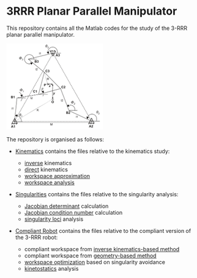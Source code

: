 # 3RRR Planar Parallel Manipulator

This repository contains all the Matlab codes for the study of the 3-RRR planar parallel manipulator. 

<img src="https://github.com/PCov3r/3RRR_Planar_Parallel_Manipulator/blob/main/images/3RRR.png" width=50% height=50%>

The repository is organised as follows: 
* [Kinematics](../Kinematics) contains the files relative to the kinematics study:
    * [inverse](../Kinematics/ikm.m) kinematics
    * [direct](../Kinematics/dkm.m) kinematics
    * [workspace approximation](../Kinematics/approximated_workspace.m)
    * [workspace analysis](../Kinematics/get_workspace.m)

* [Singularities](../Singularities) contains the files relative to the singularity analysis:
    * [Jacobian determinant](../Singularities/det_jacobian.m) calculation
    * [Jacobian condition number](../Singularities/jacobian_cond.m) calculation
    * [singularity loci](../Singularities/singularity_loci.m) analysis
 
* [Compliant Robot](../Compliant_Robot) contains the files relative to the compliant version of the 3-RRR robot:
  * compliant workspace from [inverse kinematics-based method](../Compliant_Robot/get_compliant_workspace_ikm.m)
  * compliant workspace from [geometry-based method](../Compliant_Robot/get_compliant_workspace.m)
  * [workspace optimization](../Compliant_Robot/workspace_optimization.m) based on singularity avoidance
  * [kinetostatics](../Compliant_Robot/kinetostatics.m) analysis
